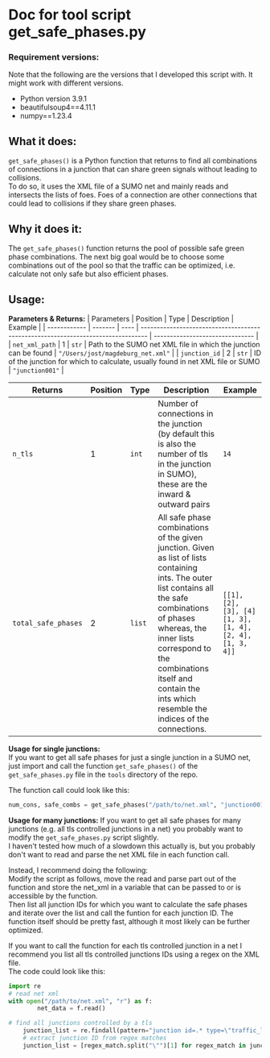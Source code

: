 # Doc for tool script get_safe_phases.py

### Requirement versions:
Note that the following are the versions that I developed this script with. It might work with different versions.

- Python version 3.9.1
- beautifulsoup4==4.11.1
- numpy==1.23.4

## What it does:
`get_safe_phases()` is a Python function that returns to find all combinations of connections in a junction that can share green signals without leading to collisions.  
To do so, it uses the XML file of a SUMO net and mainly reads and intersects the lists of foes. Foes of a connection are other connections that could lead to collisions if they share green phases.

## Why it does it:
The `get_safe_phases()` function returns the pool of possible safe green phase combinations. The next big goal would be to choose some combinations out of the pool so that the traffic can be optimized, i.e. calculate not only safe but also efficient phases.

## Usage:
**Parameters & Returns:**
| Parameters   | Position | Type | Description                                                                      | Example                         |
| ------------ | ------- | ---- | -------------------------------------------------------------------------------- | ------------------------------- |
| `net_xml_path` | 1       | `str`  | Path to the SUMO net XML file in which the junction can be found                 | `"/Users/jost/magdeburg_net.xml"` |
| `junction_id`  | 2       | `str`  | ID of the junction for which to calculate, usually found in net XML file or SUMO | `"junction001"`                  |
  

| Returns             | Position | Type   | Description                                                                                                                                                                                                                                                                              | Example |
| ------------------- | -------- | ------ | ---------------------------------------------------------------------------------------------------------------------------------------------------------------------------------------------------------------------------------------------------------------------------------------- | ------- |
| `n_tls`             | 1        | `int`  | Number of connections in the junction (by default this is also the number of tls in the junction in SUMO), these are the inward & outward pairs                                                                                                                                          | `14`    |
| `total_safe_phases` | 2        | `list` | All safe phase combinations of the given junction. Given as list of lists containing ints. The outer list contains all the safe combinations of phases whereas, the inner lists correspond to the combinations itself and contain the ints which resemble the indices of the connections. | `[[1], [2], [3], [4] [1, 3], [1, 4], [2, 4], [1, 3, 4]]`        |

**Usage for single junctions:**  
If you want to get all safe phases for just a single junction in a SUMO net, just import and call the function `get_safe_phases()` of the `get_safe_phases.py` file in the `tools` directory of the repo.  

The function call could look like this:  
```python
num_cons, safe_combs = get_safe_phases("/path/to/net.xml", "junction001")
```
  
**Usage for many junctions:**
If you want to get all safe phases for many junctions (e.g. all tls controlled junctions in a net) you probably want to modify the `get_safe_phases.py` script slightly.  
I haven't tested how much of a slowdown this actually is, but you probably don't want to read and parse the net XML file in each function call.  

Instead, I recommend doing the following:  
Modify the script as follows, move the read and parse part out of the function and store the net_xml in a variable that can be passed to or is accessible by the function.  
Then list all junction IDs for which you want to calculate the safe phases and iterate over the list and call the funtion for each junction ID. The function itself should be pretty fast, although it most likely can be further optimized.  
  
If you want to call the function for each tls controlled junction in a net I recommend you list all tls controlled junctions IDs using a regex on the XML file.  
The code could look like this:  
```python
import re
# read net xml
with open("/path/to/net.xml", "r") as f:
        net_data = f.read()

# find all junctions controlled by a tls
    junction_list = re.findall(pattern="junction id=.* type=\"traffic_light\"", string=net_data)
    # extract junction ID from regex matches
    junction_list = [regex_match.split("\"")[1] for regex_match in junction_list]
```
